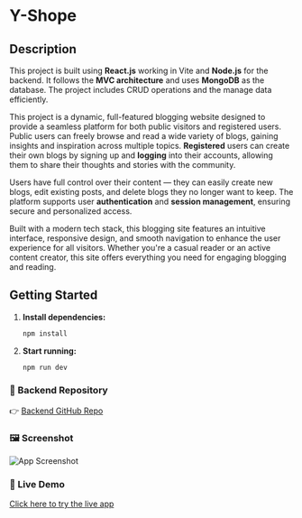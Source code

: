 #  Y-Shope

## Description
This project is built using **React.js** working in Vite and **Node.js** for the backend. It follows the **MVC architecture** and uses **MongoDB** as the database. The project includes CRUD operations and the manage data efficiently.

This project is a dynamic, full-featured blogging website designed to provide a seamless platform for both public visitors and registered users. Public users can freely browse and read a wide variety of blogs, gaining insights and inspiration across multiple topics. **Registered** users can create their own blogs by signing up and **logging** into their accounts, allowing them to share their thoughts and stories with the community.

Users have full control over their content — they can easily create new blogs, edit existing posts, and delete blogs they no longer want to keep. The platform supports user **authentication** and **session management**, ensuring secure and personalized access.

Built with a modern tech stack, this blogging site features an intuitive interface, responsive design, and smooth navigation to enhance the user experience for all visitors. Whether you're a casual reader or an active content creator, this site offers everything you need for engaging blogging and reading.

## Getting Started

1. **Install dependencies:**

   ```bash
   npm install
2. **Start running:**

   ```bash
   npm run dev


### 🔗 Backend Repository

👉 [Backend GitHub Repo](https://github.com/harikrishnan2193/blogging_website_backend)

### 🖼️ Screenshot

![App Screenshot](./src/assets/Screenshot.jpeg)

### 🚀 Live Demo

[Click here to try the live app](https://blogging-website-frontend-omega.vercel.app/)